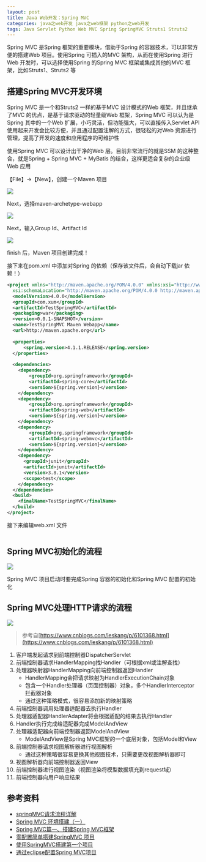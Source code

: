 ```yaml
---
layout: post
title: Java Web开发：Spring MVC
categories: java之web开发 java之web框架 python之web开发
tags: Java Servlet Python Web MVC Spring SpringMVC Struts1 Struts2
---
```


Spring MVC 是Spring 框架的重要模块，借助于Spring 的容器技术，可以非常方便的搭建Web 项目。使用Spring 可插入的MVC 架构，从而在使用Spring 进行Web 开发时，可以选择使用Spring 的Spring MVC 框架或集成其他的MVC 框架，比如Struts1、Struts2 等

## 搭建Spring MVC开发环境

Spring MVC 是一个和Struts2 一样的基于MVC 设计模式的Web 框架，并且继承了MVC 的优点，是基于请求驱动的轻量级Web 框架，Spring MVC 可以认为是Spring 其中的一个Web 扩展，小巧灵活，但功能强大，可以直接传入Servlet API 使用起来开发会比较方便，并且通过配置注解的方式，很轻松的对Web 资源进行管理，提高了开发的速度和应用程序的可维护性

使用Spring MVC 可以设计出干净的Web 层。目前非常流行的就是SSM 的这种整合，就是Spring + Spring MVC + MyBatis 的结合，这样更适合复杂的企业级Web 应用

【File】->【New】，创建一个Maven 项目

![](../media/image/2019-01-06/02-01.png)

Next，选择maven-archetype-webapp

![](../media/image/2019-01-06/02-02.png)

Next，输入Group Id、Artifact Id

![](../media/image/2019-01-06/02-03.png)

finish 后，Maven 项目创建完成！

接下来在pom.xml 中添加对Spring 的依赖（保存该文件后，会自动下载jar 依赖！）

```xml
<project xmlns="http://maven.apache.org/POM/4.0.0" xmlns:xsi="http://www.w3.org/2001/XMLSchema-instance"
  xsi:schemaLocation="http://maven.apache.org/POM/4.0.0 http://maven.apache.org/maven-v4_0_0.xsd">
  <modelVersion>4.0.0</modelVersion>
  <groupId>com.xum</groupId>
  <artifactId>TestSpringMVC</artifactId>
  <packaging>war</packaging>
  <version>0.0.1-SNAPSHOT</version>
  <name>TestSpringMVC Maven Webapp</name>
  <url>http://maven.apache.org</url>
  
  <properties>
      <spring.version>4.1.1.RELEASE</spring.version>
  </properties>
  
  <dependencies>
    <dependency>
        <groupId>org.springframework</groupId>
        <artifactId>spring-core</artifactId>
        <version>${spring.version}</version>
    </dependency>
    <dependency>
        <groupId>org.springframework</groupId>
        <artifactId>spring-web</artifactId>
        <version>${spring.version}</version>
    </dependency>
    <dependency>
        <groupId>org.springframework</groupId>
        <artifactId>spring-webmvc</artifactId>
        <version>${spring.version}</version>
    </dependency>
    <dependency>
      <groupId>junit</groupId>
      <artifactId>junit</artifactId>
      <version>3.8.1</version>
      <scope>test</scope>
    </dependency>
  </dependencies>
  <build>
    <finalName>TestSpringMVC</finalName>
  </build>
</project>
```

接下来编辑web.xml 文件

```xml

```

## Spring MVC初始化的流程

![](../media/image/2019-01-06/start.png)

Spring MVC 项目启动时要完成Spring 容器的初始化和Spring MVC 配置的初始化



## Spring MVC处理HTTP请求的流程

![](../media/image/2019-01-06/http.png)

>参考自[https://www.cnblogs.com/leskang/p/6101368.html](https://www.cnblogs.com/leskang/p/6101368.html)

1. 客户端发起请求到前端控制器DispatcherServlet
2. 前端控制器请求HandlerMapping找Handler（可根据xml或注解查找）
3. 处理器映射器HandlerMapping向前端控制器返回Handler
    * HandlerMapping会把请求映射为HandlerExecutionChain对象
    * 包含一个Handler处理器（页面控制器）对象，多个HandlerInterceptor拦截器对象
    * 通过这种策略模式，很容易添加新的映射策略
4. 前端控制器调用处理器适配器去执行Handler
5. 处理器适配器HandlerAdapter将会根据适配的结果去执行Handler
6. Handler执行完成给适配器完成ModelAndView
7. 处理器适配器向前端控制器返回ModelAndView
    * ModelAndView是Spring MVC框架的一个底层对象，包括Model和View
8. 前端控制器请求视图解析器进行视图解析
    * 通过这种策略很容易更换其他视图技术，只需要更改视图解析器即可
9. 视图解析器向前端控制器返回View
10. 前端控制器进行视图渲染（视图渲染将模型数据填充到request域）
11. 前端控制器向用户响应结果

## 参考资料

* [springMVC请求流程详解](https://www.cnblogs.com/leskang/p/6101368.html)
* [Spring MVC 环境搭建（一）](https://www.cnblogs.com/shinejaie/p/5244258.html)
* [Spring MVC篇一、搭建Spring MVC框架](https://www.cnblogs.com/Captain-Run/p/46c2e33aabb5270136c4bdbc9b52b1f6.html)
* [零配置简单搭建SpringMVC 项目](https://www.cnblogs.com/beiyan/p/5942741.html)
* [使用SpringMVC搭建第一个项目](https://www.cnblogs.com/demodashi/p/8481560.html)
* [通过eclipse配置Spring MVC项目](https://www.cnblogs.com/freeweb/p/5100309.html)
